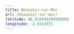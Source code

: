 ```yaml
---
title: Beauvoir-sur-Mer
url: /beauvoir-sur-mer/
latitude: 46.916946100000004
longitude: -2.0413971
---
```

